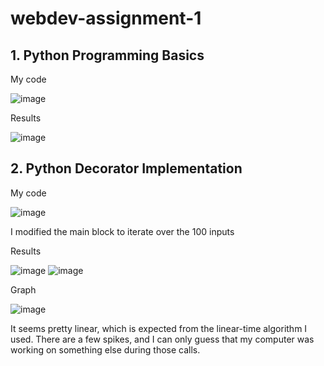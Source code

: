 # webdev-assignment-1

## 1. Python Programming Basics
My code

![image](https://github.com/user-attachments/assets/27490e83-13dd-40c9-ae85-f4301c201673)

Results

![image](https://github.com/user-attachments/assets/615be3a9-2d2d-4c29-9463-339a30c2c458)

## 2. Python Decorator Implementation
My code

![image](https://github.com/user-attachments/assets/9ab6adff-78dc-49ae-bb88-bfe00e5e902c)

I modified the main block to iterate over the 100 inputs


Results

![image](https://github.com/user-attachments/assets/6aa7f354-5f8e-4291-aee2-a9fc1d2a88bf)
![image](https://github.com/user-attachments/assets/32af2e12-987a-4fe2-ad00-24f45986610e)

Graph

![image](https://github.com/user-attachments/assets/2c9e7af1-fc1e-4d8d-bd5a-4923d116aeff)

It seems pretty linear, which is expected from the linear-time algorithm I used.  There are a few spikes, and I can only guess that my computer was working on something else during those calls.  
